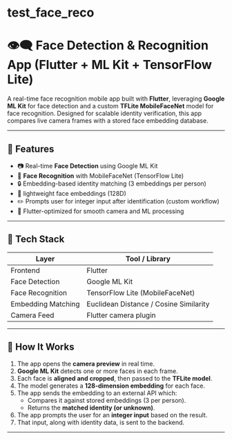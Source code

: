 # test_face_reco

# 👁️‍🗨️ Face Detection & Recognition App (Flutter + ML Kit + TensorFlow Lite)

A real-time face recognition mobile app built with **Flutter**, leveraging **Google ML Kit** for face detection and a custom **TFLite MobileFaceNet** model for face recognition. Designed for scalable identity verification, this app compares live camera frames with a stored face embedding database.

---

## 📱 Features

- 📷 Real-time **Face Detection** using Google ML Kit
- 🤖 **Face Recognition** with MobileFaceNet (TensorFlow Lite)
- 🔒 Embedding-based identity matching (3 embeddings per person)
- 🧠 lightweight face embeddings (128D)
- ✏️ Prompts user for integer input after identification (custom workflow)
- 🚀 Flutter-optimized for smooth camera and ML processing

---

## 🧰 Tech Stack

| Layer              | Tool / Library                     |
|--------------------|------------------------------------|
| Frontend           | Flutter                            |
| Face Detection     | Google ML Kit                      |
| Face Recognition   | TensorFlow Lite (MobileFaceNet)    |
| Embedding Matching | Euclidean Distance / Cosine Similarity |
| Camera Feed        | Flutter camera plugin              |

---

## 🧪 How It Works

1. The app opens the **camera preview** in real time.
2. **Google ML Kit** detects one or more faces in each frame.
3. Each face is **aligned and cropped**, then passed to the **TFLite model**.
4. The model generates a **128-dimension embedding** for each face.
5. The app sends the embedding to an external API which:
   - Compares it against stored embeddings (3 per person).
   - Returns the **matched identity (or unknown)**.
6. The app prompts the user for an **integer input** based on the result.
7. That input, along with identity data, is sent to the backend.

---
